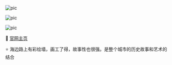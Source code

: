 ![pic](https://c8.alamy.com/comp/C8RFFB/artwork-mural-on-wall-scarborough-yorkshire-england-C8RFFB.jpg)

![pic](https://c8.alamy.com/comp/2A8D5PM/murals-mural-and-graffiti-paintings-on-a-wall-street-art-blands-cliff-scarborough-north-yorkshire-england-uk-united-kingdom-gb-great-britain-2A8D5PM.jpg)

![pic](https://t1.thpservices.com/previewimage/gallil/ce674c33dd4fc6f3947a9e1286f5ee11/lop-mkp431246.jpg)

🔗 [官网主页](https://c8.alamy.com/comp/TB08WT/a-mural-in-the-seaside-town-of-scarboroughnorth-yorkshire-TB08WT.jpg)

⭐ 海边路上有彩绘墙，画工了得，故事性也很强。是整个城市的历史故事和艺术的结合